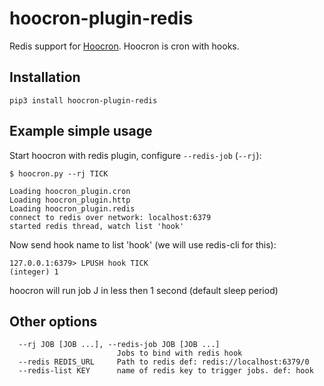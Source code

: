 # hoocron-plugin-redis

Redis support for [Hoocron](https://github.com/yaroslaff/hoocron). Hoocron is cron with hooks.

## Installation
~~~
pip3 install hoocron-plugin-redis
~~~

## Example simple usage
Start hoocron with redis plugin, configure `--redis-job` (`--rj`):
~~~
$ hoocron.py --rj TICK

Loading hoocron_plugin.cron
Loading hoocron_plugin.http
Loading hoocron_plugin.redis
connect to redis over network: localhost:6379
started redis thread, watch list 'hook'
~~~

Now send hook name to list 'hook' (we will use redis-cli for this):
~~~
127.0.0.1:6379> LPUSH hook TICK
(integer) 1
~~~

hoocron will run job J in less then 1 second (default sleep period)

## Other options
~~~
  --rj JOB [JOB ...], --redis-job JOB [JOB ...]
                        Jobs to bind with redis hook
  --redis REDIS_URL     Path to redis def: redis://localhost:6379/0
  --redis-list KEY      name of redis key to trigger jobs. def: hook
~~~


